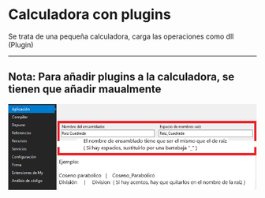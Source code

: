 # Calculadora con plugins
Se trata de una pequeña calculadora, carga las operaciones como dll (Plugin)

---
## Nota: Para añadir plugins a la calculadora, se tienen que añadir maualmente

![](Advertencia.png)